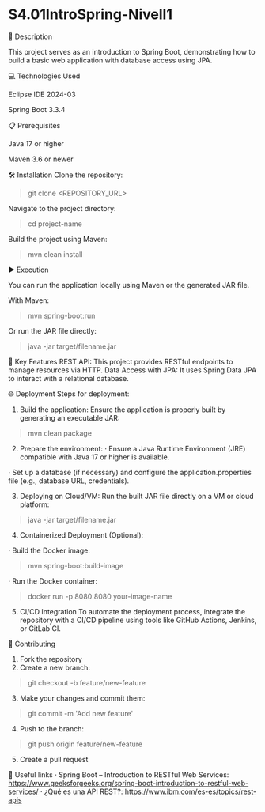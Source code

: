 # S4.01IntroSpring-Nivell1

📄 Description

This project serves as an introduction to Spring Boot, demonstrating how to build a basic web application with database access using JPA.

💻 Technologies Used

Eclipse IDE 2024-03

Spring Boot 3.3.4


📋 Prerequisites

Java 17 or higher

Maven 3.6 or newer


🛠️ Installation
Clone the repository:
> git clone <REPOSITORY_URL>

Navigate to the project directory:
> cd project-name

Build the project using Maven:
> mvn clean install


▶️ Execution

You can run the application locally using Maven or the generated JAR file.

With Maven:
> mvn spring-boot:run

Or run the JAR file directly:
> java -jar target/filename.jar


🔑 Key Features
REST API: This project provides RESTful endpoints to manage resources via HTTP.
Data Access with JPA: It uses Spring Data JPA to interact with a relational database.

🌐 Deployment
Steps for deployment:
1. Build the application: Ensure the application is properly built by generating an executable JAR:
> mvn clean package

2. Prepare the environment:
· Ensure a Java Runtime Environment (JRE) compatible with Java 17 or higher is available.

· Set up a database (if necessary) and configure the application.properties file (e.g., database URL, credentials).

3. Deploying on Cloud/VM: Run the built JAR file directly on a VM or cloud platform:
> java -jar target/filename.jar

4. Containerized Deployment (Optional):

· Build the Docker image:
> mvn spring-boot:build-image

· Run the Docker container:
> docker run -p 8080:8080 your-image-name

5. CI/CD Integration
To automate the deployment process, integrate the repository with a CI/CD pipeline using tools like GitHub Actions, Jenkins, or GitLab CI.


🤝 Contributing
1. Fork the repository
2. Create a new branch:
> git checkout -b feature/new-feature

3. Make your changes and commit them:
>git commit -m 'Add new feature'

4. Push to the branch:
> git push origin feature/new-feature

5. Create a pull request


🔗 Useful links
· Spring Boot – Introduction to RESTful Web Services: https://www.geeksforgeeks.org/spring-boot-introduction-to-restful-web-services/
· ¿Qué es una API REST?: https://www.ibm.com/es-es/topics/rest-apis

